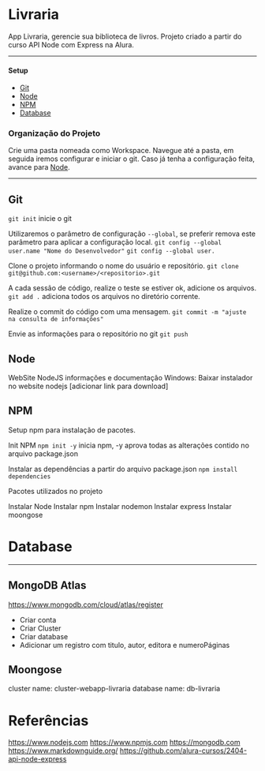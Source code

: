#  Livraria

App Livraria, gerencie sua biblioteca de livros. Projeto criado a partir do curso API Node com Express na Alura.

---
#### Setup
- [Git](#git)
- [Node](#node)
- [NPM](#npm)
- [Database](#database)

### Organização do Projeto

Crie uma pasta nomeada como Workspace.
Navegue até a pasta, em seguida iremos configurar e iniciar o git. Caso já tenha a configuração feita, avance para [Node](#node).

---
## Git

`git init` inicie o git

Utilizaremos o parâmetro de configuração `--global`, se preferir remova este parâmetro para aplicar a configuração local.
`git config --global user.name "Nome do Desenvolvedor"`
`git config --global user.`

Clone o projeto informando o nome do usuário e repositório.
`git clone git@github.com:<username>/<repositorio>.git`

A cada sessão de código, realize o teste se estiver ok, adicione os arquivos.
`git add .` adiciona todos os arquivos no diretório corrente.

Realize o commit do código com uma mensagem.
`git commit -m "ajuste na consulta de informações"`

Envie as informações para o repositório no git
`git push`

## Node
WebSite NodeJS informações e documentação
Windows: Baixar instalador no website nodejs
    [adicionar link para download]

## NPM

Setup npm para instalação de pacotes. 

Init NPM
`npm init -y` inicia npm, -y aprova todas as alterações contido no arquivo package.json

Instalar as dependências a partir do arquivo package.json
`npm install dependencies`

Pacotes utilizados no projeto

Instalar Node
Instalar npm
Instalar nodemon
Instalar express
Instalar moongose

# Database
---

## MongoDB Atlas

https://www.mongodb.com/cloud/atlas/register

- Criar conta
- Criar Cluster
- Criar database
- Adicionar um registro com titulo, autor, editora e numeroPáginas

## Moongose

cluster name:   cluster-webapp-livraria
database name:  db-livraria

# Referências

https://www.nodejs.com
https://www.npmjs.com
https://mongodb.com
https://www.markdownguide.org/
https://github.com/alura-cursos/2404-api-node-express